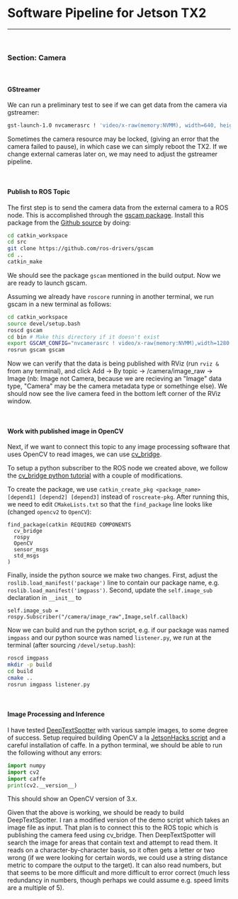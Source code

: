 # Software Pipeline for Jetson TX2

---

<br/>

### Section: Camera

<br/>

#### GStreamer

We can run a preliminary test to see if we can get data from the camera via gstreamer:

```bash
gst-launch-1.0 nvcamerasrc ! 'video/x-raw(memory:NVMM), width=640, height=480, framerate=30/1, format=NV12' ! nvvidconv ! nvegltransform ! nveglglessink
```

Sometimes the camera resource may be locked, (giving an error that the camera failed to pause), in which case we can simply reboot the TX2.  If we change external cameras later on, we may need to adjust the gstreamer pipeline.

<br/>

#### Publish to ROS Topic

The first step is to send the camera data from the external camera to a ROS node.  This is accomplished through the [gscam package](http://wiki.ros.org/gscam).  Install this package from the [Github source](https://github.com/ros-drivers/gscam) by doing:

```bash
cd catkin_workspace
cd src
git clone https://github.com/ros-drivers/gscam
cd ..
catkin_make
```

We should see the package `gscam` mentioned in the build output.  Now we are ready to launch gscam.

Assuming we already have `roscore` running in another terminal, we run gscam in a new terminal as follows:

```bash
cd catkin_workspace
source devel/setup.bash
roscd gscam
cd bin # Make this directory if it doesn't exist
export GSCAM_CONFIG="nvcamerasrc ! video/x-raw(memory:NVMM),width=1280, height=720,format=I420, framerate=30/1 ! nvvidconv ! video/x-raw, format=BGRx ! videoconvert ! ffmpegcolorspace"
rosrun gscam gscam
```

Now we can verify that the data is being published with RViz (run `rviz &` from any terminal), and click Add -> By topic -> /camera/image_raw -> Image (nb: Image not Camera, because we are recieving an "Image" data type, "Camera" may be the camera metadata type or somethinge else).  We should now see the live camera feed in the bottom left corner of the RViz window.

<br/>

#### Work with published image in OpenCV

Next, if we want to connect this topic to any image processing software that uses OpenCV to read images, we can use [cv_bridge](http://wiki.ros.org/cv_bridge/Tutorials/).

To setup a python subscriber to the ROS node we created above, we follow the [cv_bridge python tutorial](http://wiki.ros.org/cv_bridge/Tutorials/ConvertingBetweenROSImagesAndOpenCVImagesPython) with a couple of modifications.

To create the package, we use `catkin_create_pkg <package_name> [depend1] [depend2] [depend3]` instead of `roscreate-pkg`.  After running this, we need to edit `CMakeLists.txt` so that the `find_package` line looks like (changed `opencv2` to `OpenCV`):
```
find_package(catkin REQUIRED COMPONENTS
  cv_bridge
  rospy
  OpenCV
  sensor_msgs
  std_msgs
)
```

Finally, inside the python source we make two changes. First, adjust the `roslib.load_manifest('package')` line to contain our package name, e.g. `roslib.load_manifest('imgpass')`.  Second, update the `self.image_sub` declaration in `__init__` to
```
self.image_sub = rospy.Subscriber("/camera/image_raw",Image,self.callback)
```

Now we can build and run the python script, e.g. if our package was named `imgpass` and our python source was named `listener.py`, we run at the terminal (after sourcing `/devel/setup.bash`):
```bash
roscd imgpass
mkdir -p build
cd build
cmake ..
rosrun imgpass listener.py
```

<br/>

#### Image Processing and Inference

I have tested [DeepTextSpotter](https://github.com/MichalBusta/DeepTextSpotter) with various sample images, to some degree of success.  Setup required building OpenCV a la [JetsonHacks script](https://github.com/jetsonhacks/buildOpenCVTX2) and a careful installation of caffe.  In a python terminal, we should be able to run the following without any errors:

```python
import numpy
import cv2
import caffe
print(cv2.__version__)
```
This should show an OpenCV version of 3.x.

Given that the above is working, we should be ready to build DeepTextSpotter.  I ran a modified version of the demo script which takes an image file as input.  That plan is to connect this to the ROS topic which is publishing the camera feed using cv_bridge.  Then DeepTextSpotter will search the image for areas that contain text and attempt to read them.  It reads on a character-by-character basis, so it often gets a letter or two wrong (if we were looking for certain words, we could use a string distance metric to compare the output to the target).  It can also read numbers, but that seems to be more difficult and more difficult to error correct (much less redundancy in numbers, though perhaps we could assume e.g. speed limits are a multiple of 5).
